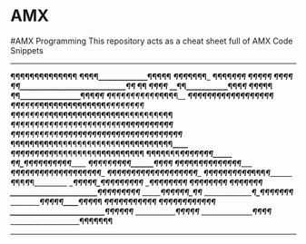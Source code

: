 # AMX

#AMX Programming
This repository acts as a cheat sheet full of AMX Code Snippets

__________________________________________________
__________________¶¶¶¶¶¶¶¶¶¶¶¶¶¶__________________
______________¶¶¶¶_____________¶¶¶¶¶______________
___________¶¶¶_____________________¶¶¶¶___________
________¶¶¶¶__________________________¶¶¶_________
_______¶¶_______________________________¶¶¶_______
______¶¶__________________________________¶¶______
____¶¶_____________________________________¶¶_____
____¶________________________________________¶____
___¶¶________________________________________¶¶___
__¶¶_____________¶¶¶__________________________¶___
___¶___________¶¶_____________________________¶¶__
___¶___________¶________________¶¶¶___________¶¶__
___¶_____¶¶_¶¶_¶¶¶¶¶_¶____________¶¶¶__________¶__
___¶_________¶___¶¶¶¶¶¶¶¶¶¶¶¶______¶¶¶_________¶__
___¶¶______¶¶¶¶___¶¶¶¶¶¶¶¶¶¶¶¶¶¶____¶¶¶_¶¶____¶¶¶_
___¶¶____¶¶¶¶¶¶___¶¶¶¶¶¶¶¶¶¶¶¶¶¶¶¶__¶¶¶¶¶¶¶¶__¶¶__
___¶____¶¶¶¶¶¶¶____¶¶¶¶¶¶¶¶¶¶¶¶¶¶¶__¶¶¶¶¶¶¶¶¶¶¶___
__¶¶___¶¶¶¶¶¶¶¶____¶¶¶¶¶¶¶¶¶¶¶¶¶¶__¶¶¶¶¶¶¶¶¶¶¶¶___
____¶¶¶¶¶¶¶¶¶¶______¶¶¶¶¶¶¶¶¶¶¶¶¶__¶¶¶¶¶¶¶¶¶¶¶____
______¶¶¶¶¶¶¶___¶¶_____¶¶¶¶¶¶¶¶¶____¶¶¶¶¶¶¶¶¶¶____
______¶__¶¶¶____¶¶¶___________________¶¶¶¶¶¶¶_____
_____¶¶________¶¶¶¶¶¶__¶________________¶¶¶_______
_____¶¶______¶¶¶____¶¶¶¶______________¶¶¶¶________
______¶¶______¶_______¶¶_________¶¶¶¶¶¶¶¶¶________
_______¶¶¶¶¶_______________¶_¶¶¶¶¶¶¶¶¶¶¶¶¶________
___________¶¶¶____¶¶¶¶_¶¶_¶¶¶___¶¶¶¶¶___¶¶________
____________¶¶¶¶¶_¶__¶¶_¶_¶_¶____¶¶_____¶_________
_____________¶_____________¶¶_____¶_____¶_________
______________¶¶¶¶¶_¶¶¶¶¶¶________¶¶____¶_________
____________________¶¶¶¶¶¶_________¶____¶_________
_____________________¶¶_¶¶_________¶¶___¶¶________
______________________¶¶¶¶¶_________¶____¶________
_______________________¶¶¶¶¶_______¶¶____¶¶_______
_______________________¶¶¶¶¶______¶_¶_____¶_______
_______________________¶_¶¶¶_____¶__¶¶____¶_______
_______________________¶¶¶¶¶____¶¶__¶¶___¶________
_______________________¶¶¶¶¶__¶¶¶__¶¶___¶_________
________________________¶¶¶¶¶¶¶__¶¶¶___¶¶_________
_________________________¶¶_____¶¶¶____¶__________
____________________________¶¶¶¶______¶___________
______________________________¶¶_____¶¶___________
_______________________________¶¶¶¶¶¶¶____________
__________________________________________________
